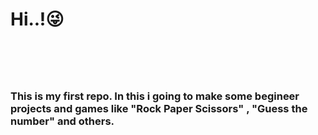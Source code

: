 <h1>Hi..!😜<h1>
<br>
<h3>This is my first repo. In this i going to make some begineer projects and games like "Rock Paper Scissors" , "Guess the number" and others.<h3>